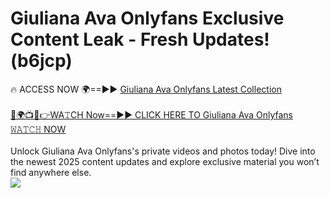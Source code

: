 # Giuliana Ava Onlyfans Exclusive Content Leak - Fresh Updates! (b6jcp)

🔥 ACCESS NOW 🌍==►► <a href="https://tinyurl.com/kvy9nzfs" rel="nofollow">Giuliana Ava Onlyfans Latest Collection</a>
<br><br>
[🔴🌍📺📱👉WA𝚃CH Now==►► CLICK HERE TO Giuliana Ava Onlyfans 𝚆𝙰𝚃𝙲𝙷 NOW](https://tinyurl.com/kvy9nzfs)
<br><br>
Unlock Giuliana Ava Onlyfans's private videos and photos today! Dive into the newest 2025 content updates and explore exclusive material you won’t find anywhere else.
<br>
<a href="https://tinyurl.com/kvy9nzfs" rel="nofollow" data-target="animated-image.originalLink"><img src="https://camo.githubusercontent.com/8a4f000d20f83aca3bf7ec5f350d767afa0574a8a352519fd8cfa583a6f93a33/68747470733a2f2f692e696d6775722e636f6d2f644a486b345a712e676966" data-canonical-src="https://i.imgur.com/dJHk4Zq.gif" style="max-width: 100%; display: inline-block;" data-target="animated-image.originalImage"></a>
<br>
